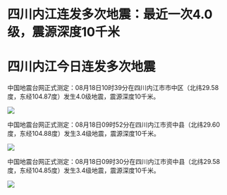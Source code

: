 # 四川内江连发多次地震：最近一次4.0级，震源深度10千米

# 四川内江今日连发多次地震

中国地震台网正式测定：08月18日10时39分在四川内江市市中区（北纬29.58度，东经104.87度）发生4.0级地震，震源深度10千米。

![](https://inews.gtimg.com/news_bt/OdBVm8u332ZHfNV4EnXfJC2HqIq4-jFqAOpHB3ZEvEvYQAA/1000)

中国地震台网正式测定：08月18日09时52分在四川内江市资中县（北纬29.60度，东经104.88度）发生3.4级地震，震源深度10千米。

![](https://inews.gtimg.com/news_bt/Ola-4iAcNWcVmLQSc_j6UpbOTOVO7a2Wzpsx4m4TB_cFAAA/1000)

中国地震台网正式测定：08月18日09时30分在四川内江市资中县（北纬29.58度，东经104.85度）发生3.4级地震，震源深度10千米。

![](https://inews.gtimg.com/news_bt/OsZd29Yz9fyT7gOODlbHz-r5NftKJ8_xibLqfjpI2HuOMAA/1000)

